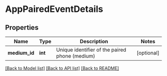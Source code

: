 # AppPairedEventDetails

## Properties
Name | Type | Description | Notes
------------ | ------------- | ------------- | -------------
**medium_id** | **int** | Unique identifier of the paired phone (medium) | [optional] 

[[Back to Model list]](../README.md#documentation-for-models) [[Back to API list]](../README.md#documentation-for-api-endpoints) [[Back to README]](../README.md)

